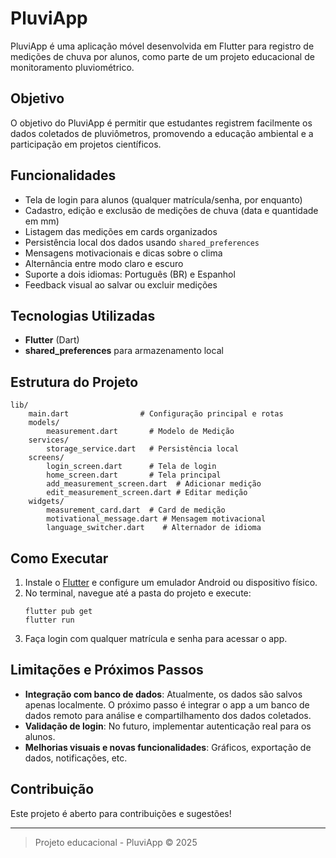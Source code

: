 # PluviApp

PluviApp é uma aplicação móvel desenvolvida em Flutter para registro de medições de chuva por alunos, como parte de um projeto educacional de monitoramento pluviométrico.

## Objetivo
O objetivo do PluviApp é permitir que estudantes registrem facilmente os dados coletados de pluviômetros, promovendo a educação ambiental e a participação em projetos científicos.

## Funcionalidades
- Tela de login para alunos (qualquer matrícula/senha, por enquanto)
- Cadastro, edição e exclusão de medições de chuva (data e quantidade em mm)
- Listagem das medições em cards organizados
- Persistência local dos dados usando `shared_preferences`
- Mensagens motivacionais e dicas sobre o clima
- Alternância entre modo claro e escuro
- Suporte a dois idiomas: Português (BR) e Espanhol
- Feedback visual ao salvar ou excluir medições

## Tecnologias Utilizadas
- **Flutter** (Dart)
- **shared_preferences** para armazenamento local

## Estrutura do Projeto
```
lib/
	main.dart                # Configuração principal e rotas
	models/
		measurement.dart       # Modelo de Medição
	services/
		storage_service.dart   # Persistência local
	screens/
		login_screen.dart      # Tela de login
		home_screen.dart       # Tela principal
		add_measurement_screen.dart  # Adicionar medição
		edit_measurement_screen.dart # Editar medição
	widgets/
		measurement_card.dart  # Card de medição
		motivational_message.dart # Mensagem motivacional
		language_switcher.dart    # Alternador de idioma
```

## Como Executar
1. Instale o [Flutter](https://flutter.dev/docs/get-started/install) e configure um emulador Android ou dispositivo físico.
2. No terminal, navegue até a pasta do projeto e execute:
	 ```
	 flutter pub get
	 flutter run
	 ```
3. Faça login com qualquer matrícula e senha para acessar o app.

## Limitações e Próximos Passos
- **Integração com banco de dados**: Atualmente, os dados são salvos apenas localmente. O próximo passo é integrar o app a um banco de dados remoto para análise e compartilhamento dos dados coletados.
- **Validação de login**: No futuro, implementar autenticação real para os alunos.
- **Melhorias visuais e novas funcionalidades**: Gráficos, exportação de dados, notificações, etc.

## Contribuição
Este projeto é aberto para contribuições e sugestões!

---

> Projeto educacional - PluviApp © 2025
